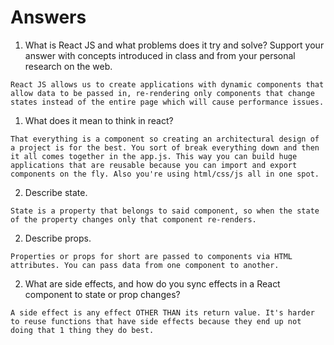 # Answers

1. What is React JS and what problems does it try and solve? Support your answer with concepts introduced in class and from your personal research on the web.

`React JS allows us to create applications with dynamic components that allow data to be passed in, re-rendering only components that change states instead of the entire page which will cause performance issues.`

1. What does it mean to think in react?

`That everything is a component so creating an architectural design of a project is for the best. You sort of break everything down and then it all comes together in the app.js. This way you can build huge applications that are reusable because you can import and export components on the fly. Also you're using html/css/js all in one spot.`

2. Describe state.

`State is a property that belongs to said component, so when the state of the property changes only that component re-renders.`

2. Describe props.

`Properties or props for short are passed to components via HTML attributes. You can pass data from one component to another.`

2. What are side effects, and how do you sync effects in a React component to state or prop changes?

`A side effect is any effect OTHER THAN its return value. It's harder to reuse functions that have side effects because they end up not doing that 1 thing they do best.`